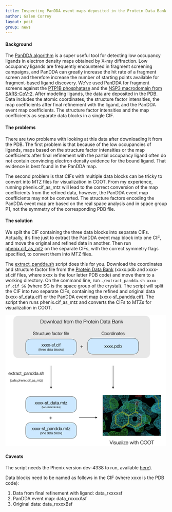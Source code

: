 ```yaml
---
title: Inspecting PanDDA event maps deposited in the Protein Data Bank
author: Galen Correy
layout: post
group: news
---
```


#### Background

The [PanDDA algorithm](https://www.nature.com/articles/ncomms15123) is a super useful tool for detecting low occupancy ligands in electron density maps obtained by X-ray diffraction. Low occupancy ligands are frequently encountered in fragment screening campaigns, and PanDDA can greatly increase the hit rate of a fragment screen and therefore increase the number of starting points available for fragment-based ligand discovery. We’ve used PanDDA for fragment screens against the [PTP1B phosphatase](https://elifesciences.org/articles/36307) and the [NSP3 macrodomain from SARS-CoV-2](https://advances.sciencemag.org/content/7/16/eabf8711). After modeling ligands, the data are deposited in the PDB. Data includes the atomic coordinates, the structure factor intensities, the map coefficients after final refinement with the ligand, and the PanDDA event map coefficients. The structure factor intensities and the map coefficients as separate data blocks in a single CIF. 

#### The problems

There are two problems with looking at this data after downloading it from the PDB. The first problem is that because of the low occupancies of ligands, maps based on the structure factor intensities or the map coefficients after final refinement with the partial occupancy ligand often do not contain convincing electron density evidence for the bound ligand. That evidence is best found in the PanDDA map. 

The second problem is that CIFs with multiple data blocks can be tricky to convert into MTZ files for visualization in COOT. From my experience, running phenix.cif_as_mtz will lead to the correct conversion of the map coefficients from the refined data, however, the PanDDA event map coefficients may not be converted. The structure factors encoding the PanDDA event map are based on the real space analysis and in space group P1, not the symmetry of the corresponding PDB file.

#### The solution

We split the CIF containing the three data blocks into separate CIFs. Actually, it’s fine just to extract the PanDDA event map block into one CIF, and move the original and refined data in another. Then run [phenix.cif_as_mtz](http://www.phenix-online.org/documentation/reference/cif_as_mtz.html) on the separate CIFs, with the correct symmetry flags specified, to convert them into MTZ files. 

The [extract_pandda.sh](https://github.com/gcorrey/scripts/tree/main/extract_pandda_from_cif) script does this for you. Download the coordinates and structure factor file from the [Protein Data Bank](https://www.rcsb.org) (xxxx.pdb and xxxx-sf.cif files, where xxxx is the four letter PDB code) and move them to a working directory. On the command line, run ```./extract_pandda.sh xxxx-sf.cif SG``` (where SG is the space group of the crystal). The script will split the CIF into two separate CIFs, containing the refined and original data (xxxx-sf_data.cif) or the PanDDA event map (xxxx-sf_pandda.cif). The script then runs phenix.cif_as_mtz and converts the CIFs to MTZs for visualization in COOT.

<img src="https://github.com/gcorrey/scripts/blob/main/extract_pandda_from_cif/cif_schematic.png" width="500">

#### Caveats

The script needs the Phenix version dev-4338 to run, available [here](http://phenix-online.org/download/nightly_builds.cgi?show_all=1)).

Data blocks need to be named as follows in the CIF (where xxxx is the PDB code): 
1. Data from final refinement with ligand: data_rxxxxsf
1. PanDDA event map: data_rxxxxAsf
1. Original data: data_rxxxxBsf
